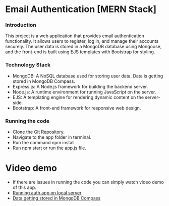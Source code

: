 # Email Authentication [MERN Stack]
### Introduction
This project is a web application that provides email authentication functionality. It allows users to register, log in, and manage their accounts securely. The user data is stored in a MongoDB database using Mongoose, and the front-end is built using EJS templates with Bootstrap for styling.
### Technology Stack
* MongoDB: A NoSQL database used for storing user data. Data is getting stored in MongoDB Compass.
* Express.js: A Node.js framework for building the backend server.
* Node.js: A runtime environment for running JavaScript on the server.
* EJS: A templating engine for rendering dynamic content on the server-side.
* Bootstrap: A front-end framework for responsive web design.
### Running the code
* Clone the Git Repository.
* Navigate to the app folder in terminal.
* Run the command npm install
* Run npm start or run the [app.js](https://github.com/ShahuPatil07/InstiGPT_Ass_backend/blob/main/app.js) file.

# Video demo
* If there are issues in running the code you can simply watch video demo of this app.
* [Running auth app on local server](https://drive.google.com/file/d/1HZhxCnmbpBczYwc8mjlWq1IDAl2fZ2bO/view?usp=sharing)
* [Data getting stored in MongoDB Compass](https://drive.google.com/file/d/1jOaTL_Pe-qIslUJ50CGUrYQ-G8nur-XO/view?usp=sharing)
